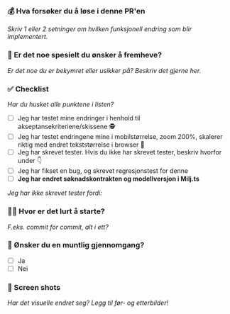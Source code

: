 ### 💰 Hva forsøker du å løse i denne PR'en
_Skriv 1 eller 2 setninger om hvilken funksjonell endring som blir implementert._

### 🔎️ Er det noe spesielt du ønsker å fremheve?
_Er det noe du er bekymret eller usikker på? Beskriv det gjerne her._

### ✅ Checklist
_Har du husket alle punktene i listen?_
- [ ] Jeg har testet mine endringer i henhold til akseptansekriteriene/skissene 🕵️
- [ ] Jeg har testet endringene mine i mobilstørrelse, zoom 200%, skalerer riktig med endret tekststørrelse i browser 📱
- [ ] Jeg har skrevet tester. Hvis du ikke har skrevet tester, beskriv hvorfor under 👇
- [ ] Jeg har fikset en bug, og skrevet regresjonstest for denne
- [ ] **Jeg har endret søknadskontrakten og modellversjon i Milj.ts**

_Jeg har ikke skrevet tester fordi:_


### 🤷‍♀ ️Hvor er det lurt å starte?
_F.eks. commit for commit, alt i ett?_

### 💬 Ønsker du en muntlig gjennomgang?
- [ ] Ja
- [ ] Nei
  
### 👀 Screen shots
_Har det visuelle endret seg? Legg til før- og etterbilder!_
